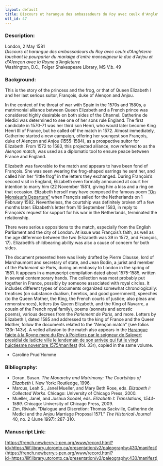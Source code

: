 ```yaml
---
layout: default
title: Discours et harangue des ambassadeurs du Roy avec ceulx d'Angleterre touchant le pourparler du mariaige d'entre monseigneur le duc d'Anjou et d'Alençon avec la Royne d'Angleterre
utl_id: 47
---
```


### Description:

London, 2 May 1581<br>
_Discours et harangue des ambassadeurs du Roy avec ceulx d'Angleterre touchant le pourparler du mariaige d'entre monseigneur le duc d'Anjou et d'Alençon avec la Royne d'Angleterre_<br>
Washington, D.C., Folger Shakespeare Library, MS V.b. 49

### Background:

This is the story of the princess and the frog, or that of Queen Elizabeth I and her last serious suitor, François, duke of Alençon and Anjou.

In the context of the threat of war with Spain in the 1570s and 1580s, a matrimonial alliance between Queen Elizabeth and a French prince was considered highly desirable on both sides of the Channel. Catherine de Medici was determined to see one of her sons rule England. The first candidate in 1570-71 was her third son Henri, who would later become King Henri III of France, but he called off the match in 1572. Almost immediately, Catherine started a new campaign, offering her youngest son François, duke of Alençon and Anjou (1555-1584), as a prospective suitor for Elizabeth. From 1572 to 1583, this projected alliance, now referred to as the _Alençon match_, was used as a diplomatic tool to ensure peace between France and England.

Elizabeth was favorable to the match and appears to have been fond of François. She was seen wearing the frog-shaped earrings he sent her, and called him her “little frog” in the letters they exchanged. During François’s second visit in England, Elizabeth even formally announced at court her intention to marry him (22 November 1581), giving him a kiss and a ring on that occasion. Elizabeth herself may have composed the famous poem <a href="http://www.poetryfoundation.org/poem/173485">“On Monsieur’s Departure”</a> when François sailed for the Netherlands on 1 February 1582. Nevertheless, the courtship was definitely broken off a few months later: Elizabeth’s letter from 10 September 1583, in reply to François’s request for support for his war in the Netherlands, terminated the relationship.

There were serious oppositions to the match, especially from the English Parliament and the city of London. At issue was François’s faith, as well as the age difference between the two (Elizabeth was 39 in 1572, and François, 17). Elizabeth’s childbearing ability was also a cause of concern for both sides.

The document presented here was likely drafted by Pierre Clausse, lord of Marchaumont and secretary of state, and Jean Bodin, a jurist and member of the _Parlement de Paris_, during an embassy to London in the spring of 1581. It appears in a manuscript compilation dated about 1575-1585, written in several contemporary hands. The collection was most probably put together in France, possibly by someone associated with royal circles. It includes different types of documents organized somewhat chronologically: treatises (on substance dualism, heretics, and good government), speeches (to the Queen Mother, the King, the French courts of justice; also pleas and remonstrances), letters (by Queen Elizabeth, and the King of Navarre, a cousin of the French royal family), poems (sonnets and acrostic poems), various decrees from the _Parlement de Paris_, and more. Letters by Elizabeth I, dated 1585 and addressed to the king of France and the Queen Mother, follow the documents related to the “Alençon match” (see folios 133r-143v). A veiled allusion to the match also appears in the [Harangue faicte à la Royne mere du Roy à Poictiers par le seigneur de Salevert presidial de ladicte ville le lendemain de son arrivée qui fut le vingt huictiesme novembre 1575/manifest](https://french.newberry.t-pen.org/www/record.html?id=https://iiif.library.utoronto.ca/presentation/v2/paleography:429#a1821ff1-597e-4752-8772-cfe3a2184869) (fol. 33r), copied in the same volume.

- Caroline Prud’Homme

### Bibliography:

- Doran, Susan. _The Monarchy and Matrimony: The Courtships of Elizabeth I_. New York: Routledge, 1996.
- Marcus, Leah S., Janel Mueller, and Mary Beth Rose, eds. _Elizabeth I: Collected Works_. Chicago: University of Chicago Press, 2000.
- Mueller, Janel, and Joshua Scodel, eds. _Elizabeth I: Translations, 1544-1589_. Chicago: University of Chicago Press, 2009.
- Zim, Rivkah. “Dialogue and Discretion: Thomas Sackville, Catherine de Medici and the Anjou Marriage Proposal 1571.” _The Historical Journal_ 40, no. 2 (June 1997): 287-310. 

### Manuscript Link:

[https://french.newberry.t-pen.org/www/record.html?id=https://iiif.library.utoronto.ca/presentation/v2/paleography:430/manifest](https://french.newberry.t-pen.org/www/record.html?id=https://iiif.library.utoronto.ca/presentation/v2/paleography:430/manifest)
